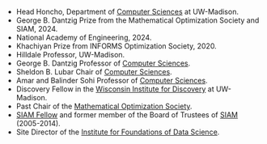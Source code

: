 - Head Honcho, Department of [Computer Sciences](http://www.cs.wisc.edu/) at UW-Madison.
- George B. Dantzig Prize from the Mathematical Optimization Society and SIAM, 2024.
- National Academy of Engineering, 2024.
- Khachiyan Prize from INFORMS Optimization Society, 2020.
- Hilldale Professor, UW-Madison.
- George B. Dantzig Professor of [Computer Sciences](http://www.cs.wisc.edu/).
- Sheldon B. Lubar Chair of [Computer Sciences](http://www.cs.wisc.edu/).
- Amar and Balinder Sohi Professor of [Computer Sciences](http://www.cs.wisc.edu/).
- Discovery Fellow in the [Wisconsin Institute for Discovery](https://wid.wisc.edu/) at UW-Madison.
- Past Chair of the [Mathematical Optimization Society](http://www.mathopt.org/).
- [SIAM Fellow](http://www.siam.org/prizes/fellows) and former member of the Board of Trustees of [SIAM](http://www.siam.org/) (2005-2014).
- Site Director of the [Institute for Foundations of Data Science](http://ifds.info/).
